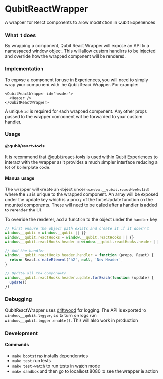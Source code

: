 QubitReactWrapper
=================

A wrapper for React components to allow modifiction in Qubit Experiences

### What it does

By wrapping a component, Qubit React Wrapper will expose an API to a namespaced window object. This will allow custom handlers to be injected and override how the wrapped component will be rendered.

### Implementation

To expose a component for use in Experiences, you will need to simply wrap your component with the Qubit React Wrapper. For example:

```
<QubitReactWrapper id='header'>
  <Header />
</QubitReactWrapper>

```

A unique `id` is required for each wrapped component. Any other props passed to the wrapper component will be forwarded to your custom handler.

### Usage

#### @qubit/react-tools

It is recommend that @qubit/react-tools is used within Qubit Experiences to interact with the wrapper as it provides a much simpler interface reducing a lot of boilerplate code.

#### Manual usage

The wrapper will create an object under `window.__qubit.reactHooks[id]` where the `id` is unique to the wrapped component. An array will be exposed under the update key which is a proxy of the forceUpdate function on the mounted components. These will need to be called after a handler is added to rerender the UI.

To override the renderer, add a function to the object under the `handler` key
```js
// First ensure the object path exists and create it if it doesn't
window.__qubit = window.__qubit || {}
window.__qubit.reactHooks = window.__qubit.reactHooks || {}
window.__qubit.reactHooks.header = window.__qubit.reactHooks.header || {}

// Add the handler
window.__qubit.reactHooks.header.handler = function (props, React) {
  return React.createElement('h2', null, 'New Header')
}

// Update all the components
window.__qubit.reactHooks.header.update.forEeach(function (update) {
  update()
})
```

### Debugging

QubitReactWrapper uses [driftwood][] for logging. The API is exported to `window.__qubit.logger`, so to turn on logs run `window.__qubit.logger.enable()`. This will also work in production

### Development

#### Commands

- `make bootstrap` installs dependencies
- `make test` run tests
- `make test-watch` to run tests in watch mode
- `make sandbox` and then go to localhost:8080 to see the wrapper in action

[driftwood]: https://github.com/QubitProducts/driftwood

